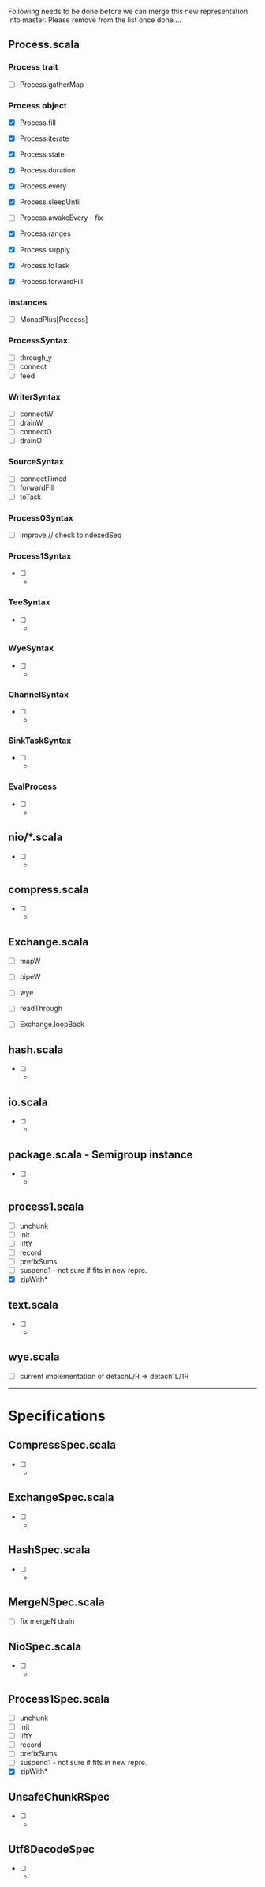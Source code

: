 Following needs to be done before we can merge this new representation into master. 
Please remove from the list once done....

## Process.scala

### Process trait
    
- [ ] Process.gatherMap

### Process object 
 
- [x] Process.fill
- [x] Process.iterate
- [x] Process.state
- [x] Process.duration
- [x] Process.every

- [x] Process.sleepUntil
- [ ] Process.awakeEvery - fix
- [x] Process.ranges
- [x] Process.supply
- [x] Process.toTask
- [x] Process.forwardFill


### instances

- [ ] MonadPlus[Process]


### ProcessSyntax: 

- [ ] through_y
- [ ] connect
- [ ] feed

### WriterSyntax 
- [ ] connectW
- [ ] drainW
- [ ] connectO
- [ ] drainO

### SourceSyntax
- [ ] connectTimed
- [ ] forwardFill
- [ ] toTask

### Process0Syntax
- [ ] improve // check toIndexedSeq

### Process1Syntax
- [ ] *  

### TeeSyntax
- [ ] *

### WyeSyntax
- [ ] *

### ChannelSyntax
- [ ] *

### SinkTaskSyntax
- [ ] *

### EvalProcess
- [ ] *



## nio/*.scala
- [ ] * 

## compress.scala
- [ ] *

## Exchange.scala
- [ ] mapW
- [ ] pipeW
- [ ] wye
- [ ] readThrough
- [ ] Exchange.loopBack

 
## hash.scala
- [ ] *

## io.scala
- [ ] *

## package.scala - Semigroup instance
- [ ] *
  
## process1.scala 
- [ ] unchunk 
- [ ] init
- [ ] liftY
- [ ] record
- [ ] prefixSums
- [ ] suspend1 - not sure if fits in new repre.
- [x] zipWith*

## text.scala
- [ ] *
 
## wye.scala 
- [ ] current implementation of detachL/R => detach1L/1R

-----

# Specifications

## CompressSpec.scala
- [ ] *

## ExchangeSpec.scala
- [ ] *

## HashSpec.scala
- [ ] *

## MergeNSpec.scala
- [ ] fix mergeN drain

## NioSpec.scala
- [ ] *
 
## Process1Spec.scala
- [ ] unchunk 
- [ ] init
- [ ] liftY
- [ ] record
- [ ] prefixSums
- [ ] suspend1 - not sure if fits in new repre.
- [x] zipWith* 
 
## UnsafeChunkRSpec
- [ ] *
 
## Utf8DecodeSpec 
- [ ] *
    
